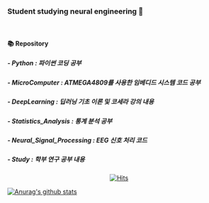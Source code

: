 ### Student studying neural engineering 👋  
<br/>

#### 📚 Repository
##### - Python : 파이썬 코딩 공부
##### - MicroComputer : ATMEGA4809를 사용한 임베디드 시스템 코드 공부
##### - DeepLearning : 딥러닝 기초 이론 및 코세라 강의 내용
##### - Statistics_Analysis : 통계 분석 공부
##### - Neural_Signal_Processing : EEG 신호 처리 코드
##### - Study : 학부 연구 공부 내용

<!--
**2tjdwls/2tjdwls** is a ✨ _special_ ✨ repository because its `README.md` (this file) appears on your GitHub profile.

Here are some ideas to get you started:

- 🔭 I’m currently working on ...
- 🌱 I’m currently learning ...
- 👯 I’m looking to collaborate on ...
- 🤔 I’m looking for help with ...
- 💬 Ask me about ...
- 📫 How to reach me: ...
- 😄 Pronouns: ...
- ⚡ Fun fact: ...
-->

<div align=center>

[![Hits](https://hits.seeyoufarm.com/api/count/incr/badge.svg?url=https%3A%2F%2Fgithub.com%2F2tjdwls&count_bg=%2379C83D&title_bg=%23555555&icon=&icon_color=%23E7E7E7&title=hits&edge_flat=false)](https://hits.seeyoufarm.com)
  
</div>


  [![Anurag's github stats](https://github-readme-stats.vercel.app/api?username=2tjdwls)](https://github.com/2tjdwls/github-readme-stats)
